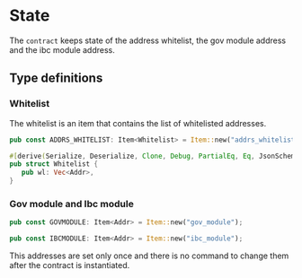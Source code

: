 <!--
order: 3
-->

# State

The `contract` keeps state of the address whitelist, the gov module address and the ibc module address.


## Type definitions

### Whitelist
The whitelist is an item that contains the list of whitelisted addresses.
 ```rust
pub const ADDRS_WHITELIST: Item<Whitelist> = Item::new("addrs_whitelist");

#[derive(Serialize, Deserialize, Clone, Debug, PartialEq, Eq, JsonSchema)]
pub struct Whitelist {
    pub wl: Vec<Addr>,
}
 ```
### Gov module and Ibc module 
```rust
pub const GOVMODULE: Item<Addr> = Item::new("gov_module");

pub const IBCMODULE: Item<Addr> = Item::new("ibc_module");
```

This addresses are set only once and there is no command to change them after the contract is instantiated.
